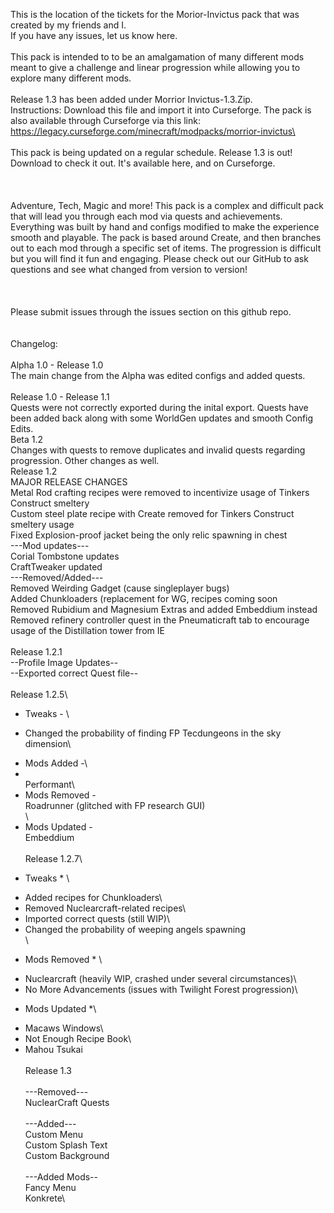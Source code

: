 This is the location of the tickets for the Morior-Invictus pack that was created by my friends and I.  
If you have any issues, let us know here.\
\
This pack is intended to to be an amalgamation of many different mods meant to give a challenge and linear progression while allowing you to explore many different mods.\
\
Release 1.3 has been added under Morrior Invictus-1.3.Zip.\
Instructions: Download this file and import it into Curseforge.  The pack is also available through Curseforge via this link: https://legacy.curseforge.com/minecraft/modpacks/morrior-invictus\
\
\
This pack is being updated on a regular schedule.  Release 1.3 is out!  Download to check it out.  It's available here, and on Curseforge.\
\
\
\
Adventure, Tech, Magic and more!  This pack is a complex and difficult pack that will lead you through each mod via quests and achievements.  Everything was built by hand and configs modified to make the experience smooth and playable.  The pack is based around Create, and then branches out to each mod through a specific set of items.  The progression is difficult but you will find it fun and engaging.  Please check out our GitHub to ask questions and see what changed from version to version!\
\
\
\
Please submit issues through the issues section on this github repo.
\
\
\
Changelog:\
\
Alpha 1.0 - Release 1.0\
The main change from the Alpha was edited configs and added quests.\
\
Release 1.0 - Release 1.1\
Quests were not correctly exported during the inital export.  Quests have been added back along with some WorldGen updates and smooth Config Edits.
\
Beta 1.2\
Changes with quests to remove duplicates and invalid quests regarding progression.  Other changes as well.
\
Release 1.2\
MAJOR RELEASE CHANGES\
    Metal Rod crafting recipes were removed to incentivize usage of Tinkers Construct smeltery\
    Custom steel plate recipe with Create removed for Tinkers Construct smeltery usage\
    Fixed Explosion-proof jacket being the only relic spawning in chest\
---Mod updates---\
    Corial Tombstone updates\
    CraftTweaker updated\
---Removed/Added---\
    Removed Weirding Gadget (cause singleplayer bugs)\
    Added Chunkloaders (replacement for WG, recipes coming soon\
    Removed Rubidium and Magnesium Extras and added Embeddium instead\
    Removed refinery controller quest in the Pneumaticraft tab to encourage usage of the Distillation tower from IE\
\
Release 1.2.1\
--Profile Image Updates--\
--Exported correct Quest file--\
\
Release 1.2.5\
- Tweaks - \
* Changed the probability of finding FP Tecdungeons in the sky dimension\
- Mods Added -\
- \
Performant\
- Mods Removed -\
Roadrunner (glitched with FP research GUI)\
\
- Mods Updated -\
Embeddium\
\
Release 1.2.7\
* Tweaks * \
- Added recipes for Chunkloaders\
- Removed Nuclearcraft-related recipes\
- Imported correct quests (still WIP)\
- Changed the probability of weeping angels spawning\
\
* Mods Removed * \
- Nuclearcraft (heavily WIP, crashed under several circumstances)\
- No More Advancements (issues with Twilight Forest progression)\

* Mods Updated *\
- Macaws Windows\
- Not Enough Recipe Book\
- Mahou Tsukai\
\
Release 1.3\
\
---Removed---\
NuclearCraft Quests\
\
---Added---\
Custom Menu\
Custom Splash Text\
Custom Background\
\
---Added Mods--\
Fancy Menu\
Konkrete\
